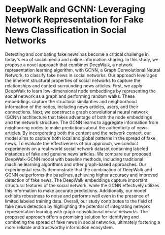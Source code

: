 # DeepWalk and GCNN: Leveraging Network Representation for Fake News Classification in Social Networks
Detecting and combating fake news has become a critical challenge in today's era of social media and online information sharing. In this study, we propose a novel approach that combines DeepWalk, a network representation learning algorithm, with GCNN, a Graph Convolutional Neural Network, to classify fake news in social networks. Our approach leverages the inherent structural properties of social networks to capture the relationships and context surrounding news articles. First, we apply DeepWalk to learn low-dimensional node embeddings by representing the social network as a graph and performing random walks. These embeddings capture the structural similarities and neighborhood information of the nodes, including news articles, users, and their connections. Next, we construct a graph convolutional neural network (GCNN) architecture that takes advantage of both the node embeddings and the network structure. The GCNN learns to aggregate information from neighboring nodes to make predictions about the authenticity of news articles. By incorporating both the content and the network context, our model aims to capture both local and global patterns in the spread of fake news. To evaluate the effectiveness of our approach, we conduct experiments on a real-world social network dataset containing labeled instances of fake and genuine news articles. We compare our proposed DeepWalk-GCNN model with baseline methods, including traditional machine learning algorithms and other graph-based approaches. Our experimental results demonstrate that the combination of DeepWalk and GCNN outperforms the baselines, achieving higher accuracy and improved detection of fake news. The DeepWalk embeddings capture important structural features of the social network, while the GCNN effectively utilizes this information to make accurate predictions. Additionally, our model exhibits robustness to noise and performs well even in the presence of limited labeled training data. Overall, our study contributes to the field of fake news detection by highlighting the potential of integrating network representation learning with graph convolutional neural networks. The proposed approach offers a promising solution for identifying and combating the spread of fake news in social networks, ultimately fostering a more reliable and trustworthy information ecosystem.
